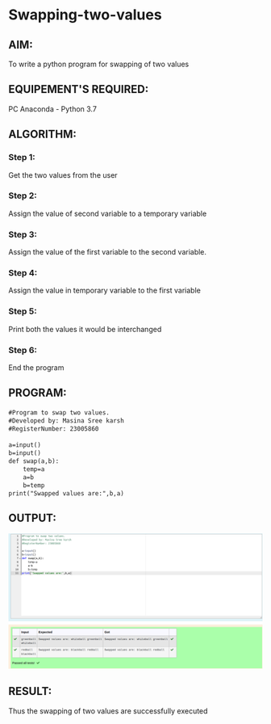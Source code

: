 # Swapping-two-values
## AIM:
To write a python program for swapping of two values
## EQUIPEMENT'S REQUIRED: 
PC
Anaconda - Python 3.7
## ALGORITHM: 
### Step 1:
Get the two values from the user
### Step 2: 
Assign the value of second variable to a temporary variable 
### Step 3: 
Assign the value of the first variable to the second variable.
### Step 4:  
Assign the value in temporary variable to the first variable
### Step 5: 
Print both the values it would be interchanged
### Step 6: 
End the program
## PROGRAM:
```
#Program to swap two values.
#Developed by: Masina Sree karsh
#RegisterNumber: 23005860

a=input()
b=input()
def swap(a,b):
    temp=a
    a=b
    b=temp
print("Swapped values are:",b,a)
```
## OUTPUT:

![output](<swap output.png>)


## RESULT:
Thus the swapping of two values are successfully executed




